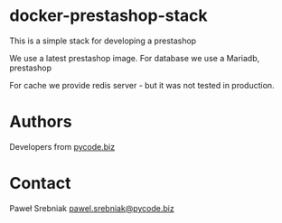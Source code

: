 # docker-prestashop-stack
This is a simple stack for developing a prestashop


We use a latest prestashop image. 
For database we use a Mariadb, prestashop

For cache we provide redis server - but it was not tested in production.




# Authors

Developers from [pycode.biz](https://pycode.biz/)


# Contact 

Paweł Srebniak <pawel.srebniak@pycode.biz>
